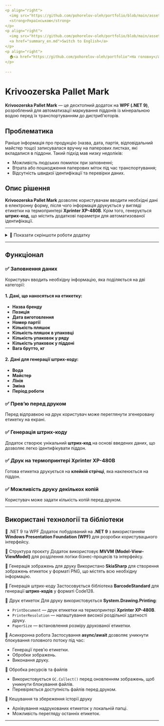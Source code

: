 ```yaml
---
<p align="right">
  <img src="https://github.com/pohorelov-oleh/portfolio/blob/main/assets/images/Flag_of_Ukraine_(dark_blue).svg" width="20">  
  <strong>Українською</strong>    
</p>
<p align="right">
  <img src="https://github.com/pohorelov-oleh/portfolio/blob/main/assets/images/Flag_of_the_United_States.svg" width="20">  
  <a href="summary_en.md">Switch to English</a>    
</p>
<p align="right">
  🏠<a href="https://github.com/pohorelov-oleh/portfolio">На головну</a>
</p>

---
```


# Krivoozerska Pallet Mark

**Krivoozerska Pallet Mark** — це десктопний додаток на **WPF (.NET 9)**, розроблений для автоматизації маркування піддонів із мінеральною водою перед їх транспортуванням до дистриб’юторів.

## Проблематика
Раніше інформація про продукцію (назва, дата, партія, відповідальний майстер тощо) записувалася вручну на паперових листках, які вкладалися в піддони. Такий підхід мав низку недоліків:

- Можливість людських помилок при заповненні;
- Втрата або пошкодження паперових міток під час транспортування;
- Відсутність швидкої ідентифікації та перевірки даних.

## Опис рішення
**Krivoozerska Pallet Mark** дозволяє користувачам вводити необхідні дані в електронну форму, після чого інформація друкується у вигляді етикетки на термопринтері **Xprinter XP-480B**. Крім того, генерується **штрих-код**, що містить додаткові параметри для автоматизованої ідентифікації.

---

<details>
<summary>📸 Показати скріншоти роботи додатку</summary>

![Image 1](assets/1.preview.png)  
![Image 2](assets/2.limited-interface.png)

</details>

---

## Функціонал
### ✅ Заповнення даних
Користувач вводить необхідну інформацію, яка поділяється на дві категорії:

#### 1. Дані, що наносяться на етикетку:
- **Назва бренду**
- **Позиція**
- **Дата виготовлення**
- **Номер партії**
- **Кількість пляшок**
- **Кількість пляшок в упаковці**
- **Кількість упаковок у ряду**
- **Кількість упаковок у піддоні**
- **Вага брутто, кг**

#### 2. Дані для генерації штрих-коду:
- **Вода**
- **Майстер**
- **Лінія**
- **Зміна**
- **Період роботи**

### ✅ Прев’ю перед друком
Перед відправкою на друк користувач може переглянути згенеровану етикетку на екрані.

### ✅ Генерація штрих-коду
Додаток створює унікальний **штрих-код** на основі введених даних, що дозволяє легко ідентифікувати піддон.

### ✅ Друк на термопринтері Xprinter XP-480B
Готова етикетка друкується на **клейкій стрічці**, яка наклеюється на піддон.

### ✅ Можливість друку декількох копій
Користувач може задати кількість копій перед друком.

---

## Використані технології та бібліотеки

🔹 .NET 9 та WPF
Додаток побудований на **.NET 9** з використанням **Windows Presentation Foundation (WPF)** для розробки користувацького інтерфейсу.

🔹 Структура проєкту
Додаток використовує **MVVM (Model-View-ViewModel)** для розділення логіки бізнес-процесів та інтерфейсу.

🔹 Генерація зображень для друку
Використано **SkiaSharp** для створення зображень етикеток у форматі PNG, що містять всю необхідну інформацію.

🔹 Генерація штрих-коду
Застосовується бібліотека **BarcodeStandard** для генерації **штрих-кодів** у форматі Code128.

🔹 Друк етикеток
Для друку використовується **System.Drawing.Printing**:
- `PrintDocument` — друк етикетки на термопринтері **Xprinter XP-480B**.
- `PrinterResolution` — налаштування високої роздільної здатності друку.
- `PaperSize` — встановлення розміру друкованої етикетки.

 🔹 Асинхронна робота
Застосування **async/await** дозволяє уникнути блокування головного потоку під час:
- Генерації прев’ю етикетки.
- Обробки зображень.
- Виконання друку.

 🔹 Обробка ресурсів та файлів
- Використовується `GC.Collect()` перед оновленням зображень, щоб уникнути блокування файлів.
- Перевіряється доступність файлів перед друком.

 🔹 Кешування та збереження історії друку
- Архівування надрукованих етикеток у локальній папці.
- Можливість перегляду останніх етикеток.

---
